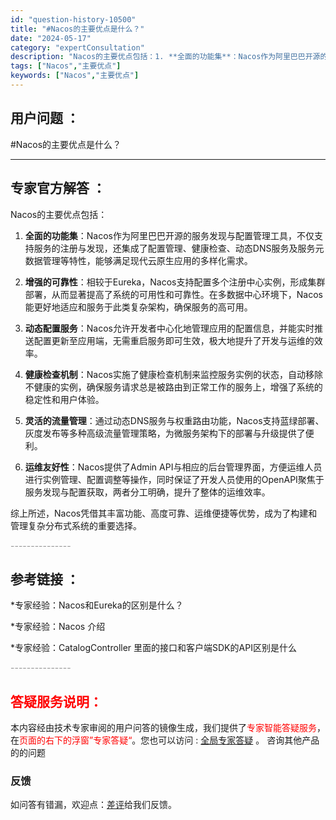 ```yaml
---
id: "question-history-10500"
title: "#Nacos的主要优点是什么？"
date: "2024-05-17"
category: "expertConsultation"
description: "Nacos的主要优点包括：1. **全面的功能集**：Nacos作为阿里巴巴开源的服务发现与配置管理工具，不仅支持服务的注册与发现，还集成了配置管理、健康检查、动态DNS服务及服务元数据管理等特性，能够满足现代云原生应用的多样化需求。2. **增强的可靠性**：相较于Eureka，Nacos支持配置"
tags: ["Nacos","主要优点"]
keywords: ["Nacos","主要优点"]
---
```


## 用户问题 ： 
 #Nacos的主要优点是什么？  

---------------
## 专家官方解答 ：

Nacos的主要优点包括：

1. **全面的功能集**：Nacos作为阿里巴巴开源的服务发现与配置管理工具，不仅支持服务的注册与发现，还集成了配置管理、健康检查、动态DNS服务及服务元数据管理等特性，能够满足现代云原生应用的多样化需求。

2. **增强的可靠性**：相较于Eureka，Nacos支持配置多个注册中心实例，形成集群部署，从而显著提高了系统的可用性和可靠性。在多数据中心环境下，Nacos能更好地适应和服务于此类复杂架构，确保服务的高可用。

3. **动态配置服务**：Nacos允许开发者中心化地管理应用的配置信息，并能实时推送配置更新至应用端，无需重启服务即可生效，极大地提升了开发与运维的效率。

4. **健康检查机制**：Nacos实施了健康检查机制来监控服务实例的状态，自动移除不健康的实例，确保服务请求总是被路由到正常工作的服务上，增强了系统的稳定性和用户体验。

5. **灵活的流量管理**：通过动态DNS服务与权重路由功能，Nacos支持蓝绿部署、灰度发布等多种高级流量管理策略，为微服务架构下的部署与升级提供了便利。

6. **运维友好性**：Nacos提供了Admin API与相应的后台管理界面，方便运维人员进行实例管理、配置调整等操作，同时保证了开发人员使用的OpenAPI聚焦于服务发现与配置获取，两者分工明确，提升了整体的运维效率。

综上所述，Nacos凭借其丰富功能、高度可靠、运维便捷等优势，成为了构建和管理复杂分布式系统的重要选择。


<font color="#949494">---------------</font> 


## 参考链接 ：

*专家经验：Nacos和Eureka的区别是什么？ 
 
 *专家经验：Nacos 介绍 
 
 *专家经验：CatalogController 里面的接口和客户端SDK的API区别是什么 


 <font color="#949494">---------------</font> 
 


## <font color="#FF0000">答疑服务说明：</font> 

本内容经由技术专家审阅的用户问答的镜像生成，我们提供了<font color="#FF0000">专家智能答疑服务</font>，在<font color="#FF0000">页面的右下的浮窗”专家答疑“</font>。您也可以访问 : [全局专家答疑](https://answer.opensource.alibaba.com/docs/intro) 。 咨询其他产品的的问题

### 反馈
如问答有错漏，欢迎点：[差评](https://ai.nacos.io/user/feedbackByEnhancerGradePOJOID?enhancerGradePOJOId=13697)给我们反馈。
